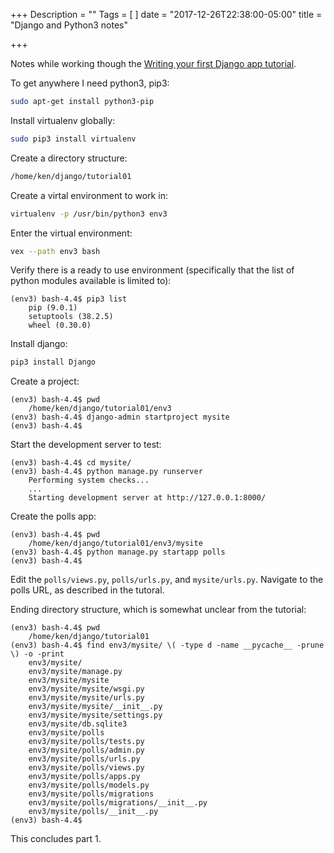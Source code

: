 +++
Description = ""
Tags = [
]
date = "2017-12-26T22:38:00-05:00"
title = "Django and Python3 notes"

+++


Notes while working though the [Writing your first Django app tutorial](https://docs.djangoproject.com/en/2.0/intro/tutorial01/).<!--more-->

To get anywhere I need python3, pip3:
```bash
sudo apt-get install python3-pip
```
Install virtualenv globally:
```bash	
sudo pip3 install virtualenv
```
Create a directory structure:
```bash
/home/ken/django/tutorial01
```
Create a virtal environment to work in:
```bash
virtualenv -p /usr/bin/python3 env3
```
Enter the virtual environment:
```bash
vex --path env3 bash
```
Verify there is a ready to use environment (specifically that the list of python modules available is limited to):
```text
(env3) bash-4.4$ pip3 list
	pip (9.0.1)
	setuptools (38.2.5)
	wheel (0.30.0)
```
Install django:
```bash
pip3 install Django
``` 
Create a project:
```text
(env3) bash-4.4$ pwd
	/home/ken/django/tutorial01/env3
(env3) bash-4.4$ django-admin startproject mysite
(env3) bash-4.4$
```
Start the development server to test:
```text
(env3) bash-4.4$ cd mysite/
(env3) bash-4.4$ python manage.py runserver
	Performing system checks...
	...
	Starting development server at http://127.0.0.1:8000/
```
Create the polls app:
```text
(env3) bash-4.4$ pwd
	/home/ken/django/tutorial01/env3/mysite
(env3) bash-4.4$ python manage.py startapp polls
(env3) bash-4.4$
```
Edit the `polls/views.py`, `polls/urls.py`, and `mysite/urls.py`.  Navigate to the polls URL, as described in the tutoral.

Ending directory structure, which is somewhat unclear from the tutorial:
```text
(env3) bash-4.4$ pwd
	/home/ken/django/tutorial01
(env3) bash-4.4$ find env3/mysite/ \( -type d -name __pycache__ -prune \) -o -print
	env3/mysite/
	env3/mysite/manage.py
	env3/mysite/mysite
	env3/mysite/mysite/wsgi.py
	env3/mysite/mysite/urls.py
	env3/mysite/mysite/__init__.py
	env3/mysite/mysite/settings.py
	env3/mysite/db.sqlite3
	env3/mysite/polls
	env3/mysite/polls/tests.py
	env3/mysite/polls/admin.py
	env3/mysite/polls/urls.py
	env3/mysite/polls/views.py
	env3/mysite/polls/apps.py
	env3/mysite/polls/models.py
	env3/mysite/polls/migrations
	env3/mysite/polls/migrations/__init__.py
	env3/mysite/polls/__init__.py
(env3) bash-4.4$ 
```
This concludes part 1.


	